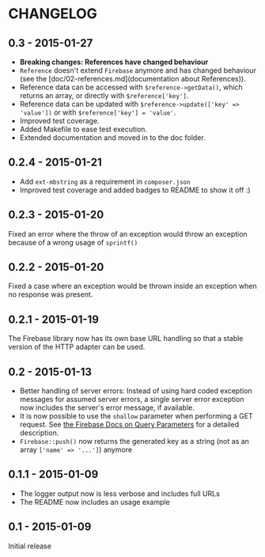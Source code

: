 # CHANGELOG

## 0.3 - 2015-01-27

* **Breaking changes: References have changed behaviour**
* `Reference` doesn't extend `Firebase` anymore and has changed behaviour (see the [doc/02-references.md](documentation about References)).
* Reference data can be accessed with `$reference->getData()`, which returns an array, or directly with `$reference['key']`.
* Reference data can be updated with `$reference->update(['key' => 'value'])` or with `$reference['key'] = 'value'`.
* Improved test coverage.
* Added Makefile to ease test execution.
* Extended documentation and moved in to the doc folder.

## 0.2.4 - 2015-01-21

* Add `ext-mbstring` as a requirement in `composer.json`
* Improved test coverage and added badges to README to show it off :)

## 0.2.3 - 2015-01-20

Fixed an error where the throw of an exception would throw an exception because of a wrong usage of `sprintf()`

## 0.2.2 - 2015-01-20

Fixed a case where an exception would be thrown inside an exception when no response was present.

## 0.2.1 - 2015-01-19

The Firebase library now has its own base URL handling so that a stable version of the HTTP adapter can be used.

## 0.2 - 2015-01-13

* Better handling of server errors: Instead of using hard coded exception messages for assumed server errors, a single server error exception now includes the server's error message, if available.
* It is now possible to use the `shallow` parameter when performing a GET request. See [the Firebase Docs on Query Parameters](https://www.firebase.com/docs/rest/api/#section-query-parameters) for a detailed description.
* `Firebase::push()` now returns the generated key as a string (not as an array `['name' => '...']`) anymore

## 0.1.1 - 2015-01-09

* The logger output now is less verbose and includes full URLs
* The README now includes an usage example

## 0.1 - 2015-01-09

Initial release